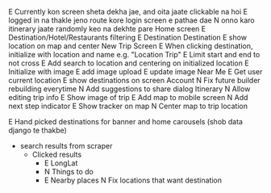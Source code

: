 E Currently kon screen sheta dekha jae, and oita jaate clickable na hoi
E logged in na thakle jeno route kore login screen e pathae dae
N onno karo itinerary jaate randomly keo na dekhte pare
Home screen
	E Destination/Hotel/Restaurants filtering
	E Destination
Destination
    E show location on map and center 
New Trip Screen
    E When clicking destination, initialize with location and name e.g. "Location Trip"
    E Limit start and end to not cross
    E Add search to location and centering on initialized location
    E Initialize with image 
    E add image upload 
    E update image
Near Me
	E Get user current location
	E show destinations on screen
Account
    N Fix future builder rebuilding everytime
    N Add suggestions to share dialog
Itinerary
    N Allow editing trip info
    E Show image of trip
    E Add map to mobile screen
    N Add next step indicator
    E Show tracker on map
    N Center map to trip location

E Hand picked destinations for banner and home carousels (shob data django te thakbe)
- search results from scraper
  - Clicked results
    - E LongLat
    - N Things to do
    - E Nearby places
N Fix locations that want destination